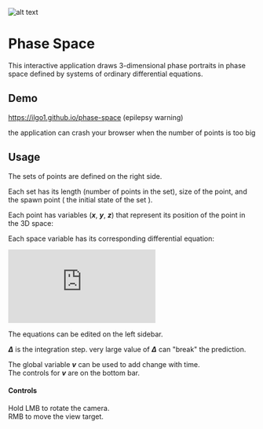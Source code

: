 ![alt text](https://github.com/Ilgo1/phase-space/blob/master/res/1.PNG?raw=true)
# Phase Space
This interactive application draws 3-dimensional phase portraits in phase space defined by systems of ordinary differential equations.

## Demo
https://ilgo1.github.io/phase-space
(epilepsy warning)

the application can crash your browser when the number of points is too big

## Usage



The sets of points are defined on the right side.

Each set has its length (number of points in the set), size of the point, and the spawn point ( the initial state of the set ).

Each point has variables (***x***, ***y***, ***z***) that represent its position of the point in the 3D space: 

Each space variable has its corresponding differential equation:

![equations](http://latex.codecogs.com/gif.latex?f%27%28x%29%2C%20%0Af%27%28y%29%2C%0Af%27%28z%29)

The equations can be edited on the left sidebar.


***Δ*** is the integration step. very large value of ***Δ*** can "break" the prediction.

The global variable ***v*** can be used to add change with time.\
The controls for ***v*** are on the bottom bar.



#### Controls

Hold LMB to rotate the camera.\
RMB to move the view target.
